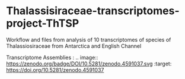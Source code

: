 # Thalassisiraceae-transcriptomes-project-ThTSP
Workflow and files from analysis of 10 transcriptomes of species of Thalassiosiraceae from Antarctica and English Channel

Transcriptome Assemblies : .. image:: https://zenodo.org/badge/DOI/10.5281/zenodo.4591037.svg
   :target: https://doi.org/10.5281/zenodo.4591037


